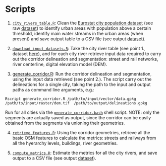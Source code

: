 # Scripts

1. [`city_rivers_table.R`](./city_rivers_table.R): Clean the [Eurostat city population dataset](https://ec.europa.eu/eurostat/web/regions-and-cities) (see raw [dataset](../data/)) to identify urban areas with population above a certain threshold, identify main water streams in the urban areas (when present) and save output table to a CSV file (see output [dataset](../output/city_rivers.csv)).

2. [`download_input_datasets.R`](./download_input_datasets.R): Take the city river table (see point 1., dataset [here](../output/city_rivers.csv)), and for each city river retrieve input data required to carry out the corridor delineation and segmentation: street and rail networks, river centerline, digital elevation model (DEM).

3. [generate_corridor.R](./generate_corridor.R): Run the corridor delineation and segmentation, using the input data retrieved (see point 2.). The script carry out the delineations for a single city, taking the path to the input and output paths as command line arguments, e.g.:
```shell
Rscript generate_corridor.R /path/to/input/vector/data.gpkg /path/to/input/raster/dem.tif  /path/to/output/delineations.gpkg
```
Run for all cities via the [`generate_corridor.bash`](./generate_corridor.bash) shell script. NOTE: only the segments are actually saved as output, since the corridor can be easily obtained from the segments via unioning their geometries.

4. [`retrieve_features.R`](./retrieve_features.R): Using the corridor geometries, retrieve all the basic OSM features to calculate the metrics: streets and railways from all the hyerarchy levels, buildings, river geometries.

5. [`compute_metrics.R`](./compute_metrics.R): Estimate the metrics for all the city rivers, and save output to a CSV file (see output [dataset](../output/city_rivers_metrics.csv)).